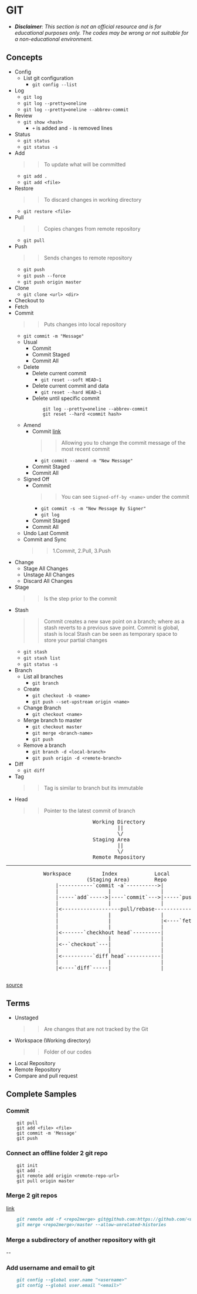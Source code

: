 # GIT
- _**Disclaimer**: This section is not an official resource and is for educational purposes only. The codes may be wrong or not suitable for a non-educational environment._
## Concepts
- Config
    - List git configuration
        - `git config --list`
- Log
    - `git log`
    - `git log --pretty=oneline`
    - `git log --pretty=oneline --abbrev-commit`
- Review
    - `git show <hash>`
        - `+` is added and `-` is removed lines
- Status
    - `git status`
    - `git status -s`
- Add
    >> To update what will be committed
    - `git add .`
    - `git add <file>`
- Restore
    >> To discard changes in working directory
    - `git restore <file>`
- Pull
    >> Copies changes from remote repository
    - `git pull`
- Push
    >> Sends changes to remote repository
    - `git push`
    - `git push --force`
    - `git push origin master`
- Clone
    - `git clone <url> <dir>`
- Checkout to
- Fetch
- Commit
    >> Puts changes into local repository
    - `git commit -m "Message"`
    - Usual
        - Commit
        - Commit Staged
        - Commit All
    - Delete
        - Delete current commit
            - `git reset --soft HEAD~1`
        - Delete current commit and data
            - `git reset --hard HEAD~1`
        - Delete until specific commit
            ~~~git
                git log --pretty=oneline --abbrev-commit
                git reset --hard <commit hash>
            ~~~
    - Amend
        - Commit [link](https://stackoverflow.com/a/179147/2227070)
            >> Allowing you to change the commit message of the most recent commit
            - `git commit --amend -m "New Message"`
        - Commit Staged
        - Commit All 
    - Signed Off
        - Commit
            >> You can see `Signed-off-by <name>` under the commit
            - `git commit -s -m "New Message By Signer"`
            - `git log`
        - Commit Staged
        - Commit All
    - Undo Last Commit
    - Commit and Sync
        >> 1.Commit, 2.Pull, 3.Push
- Change
    - Stage All Changes
    - Unstage All Changes
    - Discard All Changes
- Stage
    >> Is the step prior to the commit
- Stash
    >> Commit creates a new save point on a branch; where as a stash reverts to a previous save point.
    >> Commit is global, stash is local
    >> Stash can be seen as temporary space to store your partial changes
    - `git stash`
    - `git stash list`
    - `git status -s`
- Branch
    - List all branches
        - `git branch`
    - Create
        - `git checkout -b <name>`
        - `git push --set-upstream origin <name>`
    - Change Branch
        - `git checkout <name>`
    - Merge branch to master
        - `git checkout master`
        - `git merge <branch-name>`
        - `git push`
    - Remove a branch
        - `git branch -d <local-branch>`
        - `git push origin -d <remote-branch>`
- Diff
    - `git diff`
- Tag
    >> Tag is similar to branch but its immutable
- Head
    >> Pointer to the latest commit of branch

<pre>
                            Working Directory
                                    ||
                                    \/
                            Staging Area
                                    ||
                                    \/
                            Remote Repository
</pre>
___
<pre>
            Workspace          Index            Local            Remote
                          (Staging Area)        Repo             Repo
                |-----------`commit -a`---------->|                |
                |                |                |                |
                |-----`add`----->|----`commit`--->|-----`push`---->|
                |                |                |                |
                |<-------------------pull/rebase-------------------|
                |                |                |                |
                |                |                |<----`fetch`----|
                |                |                |                |
                |<-------`checkhout head`---------|                |
                |                |                |                |
                |<--`checkout`---|                |                |
                |                |                |                |
                |<----------`diff head`-----------|                |
                |                |                |                |
                |<----`diff`-----|                |                |

</pre>

[source](https://stackoverflow.com/a/30039242/2227070)

## Terms
- Unstaged
    >> Are changes that are not tracked by the Git
- Workspace (Working directory)
    >> Folder of our codes
- Local Repository
- Remote Repository
- Compare and pull request

## Complete Samples
### Commit
~~~git
    git pull
    git add <file> <file>
    git commit -m 'Message'
    git push
~~~
### Connect an offline folder 2 git repo
~~~git
    git init
    git add .
    git remote add origin <remote-repo-url>
    git pull origin master
~~~
### Merge 2 git repos
[link](https://medium.com/altcampus/how-to-merge-two-or-multiple-git-repositories-into-one-9f8a5209913f)
~~~markdown
    git remote add -f <repo2merge> git@github.com:https://github.com/<user>/<repo>
    git merge <repo2merge>/master --allow-unrelated-histories
~~~
### Merge a subdirectory of another repository with git
--
### Add username and email to git
~~~markdown
    git config --global user.name "<username>"
    git config --global user.email "<email>"
~~~